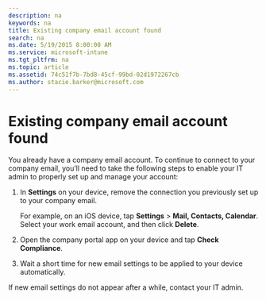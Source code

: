 ```yaml
---
description: na
keywords: na
title: Existing company email account found
search: na
ms.date: 5/19/2015 8:00:00 AM
ms.service: microsoft-intune
ms.tgt_pltfrm: na
ms.topic: article
ms.assetid: 74c51f7b-7bd8-45cf-99bd-02d1972267cb
ms.author: stacie.barker@microsoft.com
---
```

# Existing company email account found
You already have a company email account. To continue to connect to your company email, you’ll need to take the following steps to enable your IT admin to properly set up and manage your account:

1.  In **Settings** on your device, remove the connection you previously set up to your company email.

    For example, on an iOS device, tap **Settings** &gt; **Mail, Contacts, Calendar**. Select your work email account, and then click **Delete**.

2.  Open the company portal app on your device and tap **Check Compliance**.

3.  Wait a short time for new email settings to be applied to your device automatically.

If new email settings do not appear after a while, contact your IT admin.

